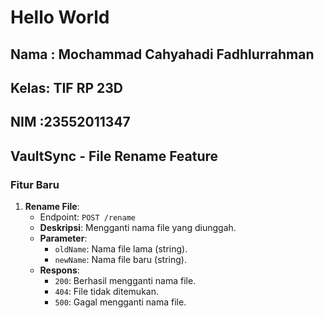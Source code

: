 # Hello World

## Nama : Mochammad Cahyahadi Fadhlurrahman
## Kelas: TIF RP 23D
## NIM  :23552011347

## VaultSync - File Rename Feature

### Fitur Baru
1. **Rename File**:
   - Endpoint: `POST /rename`
   - **Deskripsi**: Mengganti nama file yang diunggah.
   - **Parameter**:
     - `oldName`: Nama file lama (string).
     - `newName`: Nama file baru (string).
   - **Respons**:
     - `200`: Berhasil mengganti nama file.
     - `404`: File tidak ditemukan.
     - `500`: Gagal mengganti nama file.
